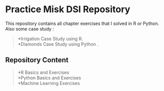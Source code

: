# Practice Misk DSI Repository

This repository contains all chapter exercises that I solved in R or Python.<br />
Also some case study :<br />
>*Irrigation Case Study using R.<br />
>*Diamonds Case Study using Python .<br />

## Repository Content

>*R Basics and Exercises<br />
>*Python Basics and Exercises<br />
>*Machine Learning Exercises<br />


